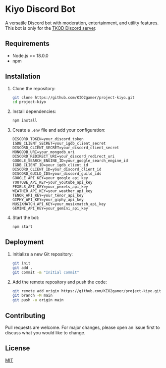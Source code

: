# Kiyo Discord Bot

A versatile Discord bot with moderation, entertainment, and utility features.
This bot is only for the [TKOD Discord server](https://discord.gg/y3GvzeZVJ3).

## Requirements

- Node.js >= 18.0.0
- npm

## Installation

1. Clone the repository:

   ```sh
   git clone https://github.com/KIO2gamer/project-kiyo.git
   cd project-kiyo
   ```

2. Install dependencies:

   ```sh
   npm install
   ```

3. Create a `.env` file and add your configuration:

   ```plaintext
   DISCORD_TOKEN=your_discord_token
   IGDB_CLIENT_SECRET=your_igdb_client_secret
   DISCORD_CLIENT_SECRET=your_discord_client_secret
   MONGODB_URI=your_mongodb_uri
   DISCORD_REDIRECT_URI=your_discord_redirect_uri
   GOOGLE_SEARCH_ENGINE_ID=your_google_search_engine_id
   IGDB_CLIENT_ID=your_igdb_client_id
   DISCORD_CLIENT_ID=your_discord_client_id
   DISCORD_GUILD_IDS=your_discord_guild_ids
   GOOGLE_API_KEY=your_google_api_key
   YOUTUBE_API_KEY=your_youtube_api_key
   PEXELS_API_KEY=your_pexels_api_key
   WEATHER_API_KEY=your_weather_api_key
   TENOR_API_KEY=your_tenor_api_key
   GIPHY_API_KEY=your_giphy_api_key
   MUSIXMATCH_API_KEY=your_musixmatch_api_key
   GEMINI_API_KEY=your_gemini_api_key
   ```

4. Start the bot:

   ```sh
   npm start
   ```

## Deployment

1. Initialize a new Git repository:

   ```sh
   git init
   git add .
   git commit -m "Initial commit"
   ```

2. Add the remote repository and push the code:

   ```sh
   git remote add origin https://github.com/KIO2gamer/project-kiyo.git
   git branch -M main
   git push -u origin main
   ```

## Contributing

Pull requests are welcome. For major changes, please open an issue first to
discuss what you would like to change.

## License

[MIT](https://github.com/KIO2gamer/project-kiyo/blob/main/LICENSE.md)
